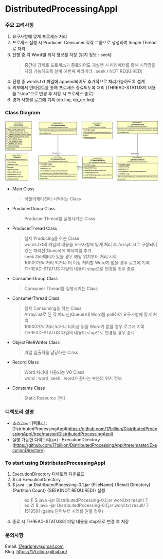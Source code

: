# DistributedProcessingAppl

### 주요 고려사항
1) 요구사항에 맞게 프로세스 처리
2) 프로세스 실행 시 Producer, Consumer 각각 그룹으로 생성하여 Single Thread로 처리
3) 진행 중 각 Word별 위치 정보를 저장 (위치 정보 : seek)
	> 중간에 강제로 프로세스가 종료되어도 재실행 시 파라메터를 통해 시작점을 지정 가능하도록 설계 (4번째 파라메터 : seek / NOT REQUIRED)
4) 진행 중 words.txt 파일에 append되어도 추가적으로 처리가능하도록 설계
5) 외부에서 인터럽트를 통해 프로세스 종료되도록 처리 (THREAD-STATUS의 내용을 "stop"으로 변경 후 저장 시 프로세스 종료)
6) 경과 사항을 로그에 기록 (dp.log, dp_err.log)

### Class Diagram
![Class Diagram](https://github.com/17billion/DistributedProcessingAppl/blob/master/DistributedProcessingAppl/class_diagram.gif)
- Main Class
	> 어플리케이션이 시작되는 Class
- ProducerGroup Class
	> Producer Thread를 실행시키는 Class
- ProducerThread Class
	> 실제 Producing을 하는 Class <br>
	> words.txt의 파일의 내용을 요구사항에 맞게 처리 후 ArrayList로 구성되어 있는 파티션(Queue)에 메세지를 추가 <br>
	> seek 파라메터가 있을 경우 해당 위치부터 처리 시작  <br>
	> 10000개씩 처리 되거나 더 이상 처리할 Word가 없을 경우 로그에 기록  <br>
	> THREAD-STATUS 파일의 내용이 stop으로 변경될 경우 종료 <br>
- ConsumerGroup Class
	> Consumer Thread를 실행시키는 Class
- ConsumerThread Class
	> 실제 Consuming을 하는 Class  <br>
	> ArrayList로 된 각 파티션(Queue)내 Word를 poll하여 요구사항에 맞게 처리  <br>
	> 10000개씩 처리 되거나 더이상 읽을 Word가 없을 경우 로그에 기록  <br>
	> THREAD-STATUS 파일의 내용이 stop으로 변경될 경우 종료 <br>
- ObjectFileRWriter Class 
	> 파일 입출력을 담당하는 Class
- Record Class 
	> Word 처리에 사용되는 VO Class <br>
	> word : word, seek : word가 끝나는 부분의 위치 정보
- Constants Class
	> Static Resource 관리

### 디렉토리 설명
- 소스코드 디렉토리 : DistributedProcessingAppl(<https://github.com/17billion/DistributedProcessingAppl/tree/master/DistributedProcessingAppl>)
- 실행 가능한 디렉토리(jar) : ExecutionDirectory (<https://github.com/17billion/DistributedProcessingAppl/tree/master/ExecutionDirectory>)

### To start using DistributedProcessingAppl
1) ExecutionDirectory 디렉토리 다운로드
2) $ cd ExecutionDirectory
3) $ java -jar DistributedPocessing-0.1.jar {FileName} {Result Directory} {Partition  Count} {SEEK(NOT REQUIRED)} 실행
	> ex 1) $ java -jar DistributedPocessing-0.1.jar word.txt result/ 7  <br>
	> ex 2) $ java -jar DistributedPocessing-0.1.jar word.txt result/ 7 1519591 (gaine 단어부터 처리를 원할 경우)
4) 종료 시 THREAD-STATUS의 파일 내용을 stop으로 변경 후 저장

### 문의사항
Email. 17earlgrey@gmail.com <br>
Blog. https://17billion.github.io/
